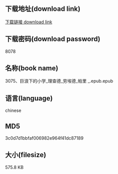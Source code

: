 ## 下载地址(download link)
[下载链接 download link](https://voluble-croquembouche-d321dc.netlify.app/?s=3075%E3%80%81%E5%B7%A8%E6%B5%AA%E4%B8%8B%E7%9A%84%E5%B0%8F%E5%AD%A6_%E7%90%86%E6%9F%A5%E5%BE%B7_%E5%8A%B3%E5%9F%83%E5%BE%B7_%E5%B8%95%E9%87%8C+_.epub)

## 下载密码(download password)
8078

## 名称(book name)
3075、巨浪下的小学_理查德_劳埃德_帕里 _.epub.epub

## 语言(language)
chinese

## MD5
3c0d7d1bbfaf006982e964f41dc87189

## 大小(filesize)
575.8 KB
